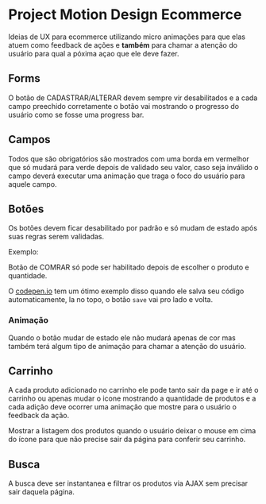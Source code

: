 # Project Motion Design Ecommerce

Ideias de UX para ecommerce utilizando micro animações para que elas atuem como feedback de ações e **também** para chamar a atenção do usuário para qual a póxima açao que ele deve fazer.

## Forms

O botão de CADASTRAR/ALTERAR devem sempre vir desabilitados e a cada campo preechido corretamente o botão vai mostrando o progresso do usuário como se fosse uma progress bar.

## Campos

Todos que são obrigatórios são mostrados com uma borda em vermelhor que só mudará para verde depois de validado seu valor, caso seja inválido o campo deverá executar uma animação que traga o foco do usuário para aquele campo.

## Botões

Os botões devem ficar desabilitado por padrão e só mudam de estado após suas regras serem validadas.

Exemplo:

Botão de COMRAR só pode ser habilitado depois de escolher o produto e quantidade.

O [codepen.io]() tem um ótimo exemplo disso quando ele salva seu código automaticamente, la no topo, o botão `save` vai pro lado e volta.

### Animação

Quando o botão mudar de estado ele não mudará apenas de cor mas também terá algum tipo de animação para chamar a atenção do usuário.

## Carrinho

A cada produto adicionado no carrinho ele pode tanto sair da page e ir até o carrinho ou apenas mudar o icone mostrando a quantidade de produtos e a cada adição deve ocorrer uma animação que mostre para o usuário o feedback da ação.

Mostrar a listagem dos produtos quando o usuário deixar o mouse em cima do ícone para que não precise sair da página para conferir seu carrinho.

## Busca

A busca deve ser instantanea e filtrar os produtos via AJAX sem precisar sair daquela página.
